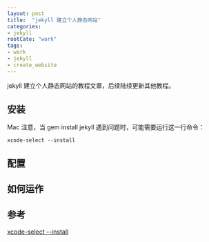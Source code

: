 ```yaml
---
layout: post
title:  "jekyll 建立个人静态网站"
categories:
- jekyll
rootCate: "work"
tags:
- work
- jekyll
- create_website
---
```


jekyll 建立个人静态网站的教程文章，后续陆续更新其他教程。

<!---more--->

## 安装
Mac 注意，当 gem install jekyll 遇到问题时，可能需要运行这一行命令：
```
xcode-select --install
```

## 配置

## 如何运作

## 参考
[xcode-select --install](https://stackoverflow.com/questions/10725767/error-installing-jekyll-native-extension-build)
